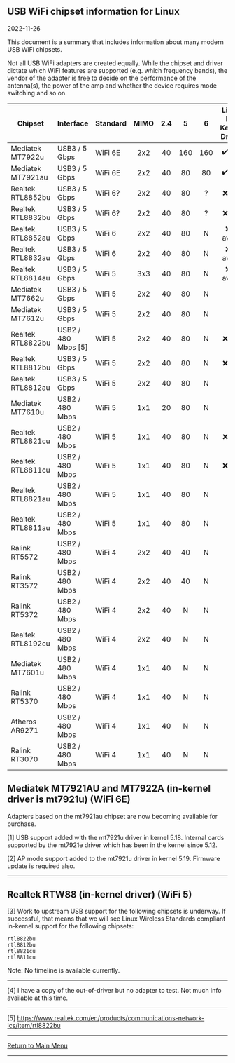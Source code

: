 ## USB WiFi chipset information for Linux

2022-11-26

This document is a summary that includes information about many modern USB WiFi chipsets.

Not all USB WiFi adapters are created equally.  While the chipset and driver
dictate which WiFi features are supported (e.g. which frequency bands), the
vendor of the adapter is free to decide on the performance of the antenna(s),
the power of the amp and whether the device requires mode switching and so on.

Chipset           | Interface           | Standard | MIMO | 2.4 | 5   | 6   | Linux<br>In-Kernel<br>Driver | AP Mode          | Monitor Mode     |
------------------|---------------------|----------|:----:|:---:|:---:|:---:|:----------------------------:|:----------------:|:----------------:|
Mediatek MT7922u  | USB3 / 5 Gbps       | WiFi 6E  | 2x2  |  40 | 160 | 160 |:heavy_check_mark: [1]        |:heavy_check_mark: [2]|:heavy_check_mark:|
Mediatek MT7921au | USB3 / 5 Gbps       | WiFi 6E  | 2x2  |  40 |  80 |  80 |:heavy_check_mark: [1]        |:heavy_check_mark: [2]|:heavy_check_mark:|
Realtek RTL8852bu | USB3 / 5 Gbps       | WiFi 6?  | 2x2  |  40 |  80 |  ?  |:x: [4]                       | ?                | ?                |
Realtek RTL8832bu | USB3 / 5 Gbps       | WiFi 6?  | 2x2  |  40 |  80 |  ?  |:x: [4]                       | ?                | ?                |
Realtek RTL8852au | USB3 / 5 Gbps       | WiFi 6   | 2x2  |  40 |  80 |  N  |:x: - avoid                   | bad driver       | bad driver       |
Realtek RTL8832au | USB3 / 5 Gbps       | WiFi 6   | 2x2  |  40 |  80 |  N  |:x: - avoid                   | bad driver       | bad driver       |
Realtek RTL8814au | USB3 / 5 Gbps       | WiFi 5   | 3x3  |  40 |  80 |  N  |:x: - avoid                   | old driver       | old driver       |
Mediatek MT7662u  | USB3 / 5 Gbps       | WiFi 5   | 2x2  |  40 |  80 |  N  |:heavy_check_mark:            |:heavy_check_mark:|:heavy_check_mark:|
Mediatek MT7612u  | USB3 / 5 Gbps       | WiFi 5   | 2x2  |  40 |  80 |  N  |:heavy_check_mark:            |:heavy_check_mark:|:heavy_check_mark:|
Realtek RTL8822bu | USB2 / 480 Mbps [5] | WiFi 5   | 2x2  |  40 |  80 |  N  |:x: [3]                       |:heavy_check_mark:|:heavy_check_mark:|
Realtek RTL8812bu | USB3 / 5 Gbps       | WiFi 5   | 2x2  |  40 |  80 |  N  |:x: [3]                       |:heavy_check_mark:|:heavy_check_mark:|
Realtek RTL8812au | USB3 / 5 Gbps       | WiFi 5   | 2x2  |  40 |  80 |  N  |:x:                           |:heavy_check_mark:|:heavy_check_mark:|
Mediatek MT7610u  | USB2 / 480 Mbps     | WiFi 5   | 1x1  |  20 |  80 |  N  |:heavy_check_mark:            |:heavy_check_mark:|:heavy_check_mark:|
Realtek RTL8821cu | USB2 / 480 Mbps     | WiFi 5   | 1x1  |  40 |  80 |  N  |:x: [3]                       |:heavy_check_mark:|:heavy_check_mark:|
Realtek RTL8811cu | USB2 / 480 Mbps     | WiFi 5   | 1x1  |  40 |  80 |  N  |:x: [3]                       |:heavy_check_mark:|:heavy_check_mark:|
Realtek RTL8821au | USB2 / 480 Mbps     | WiFi 5   | 1x1  |  40 |  80 |  N  |:x:                           |:heavy_check_mark:|:heavy_check_mark:|
Realtek RTL8811au | USB2 / 480 Mbps     | WiFi 5   | 1x1  |  40 |  80 |  N  |:x:                           |:heavy_check_mark:|:heavy_check_mark:|
Ralink RT5572     | USB2 / 480 Mbps     | WiFi 4   | 2x2  |  40 |  40 |  N  |:heavy_check_mark:            |:heavy_check_mark:|:heavy_check_mark:|
Ralink RT3572     | USB2 / 480 Mbps     | WiFi 4   | 2x2  |  40 |  40 |  N  |:heavy_check_mark:            |:heavy_check_mark:|:heavy_check_mark:|
Ralink RT5372     | USB2 / 480 Mbps     | WiFi 4   | 2x2  |  40 |  N  |  N  |:heavy_check_mark:            |:heavy_check_mark:|:heavy_check_mark:|
Realtek RTL8192cu | USB2 / 480 Mbps     | WiFi 4   | 2x2  |  40 |  N  |  N  |:heavy_check_mark:            |:heavy_check_mark:|:heavy_check_mark:|
Mediatek MT7601u  | USB2 / 480 Mbps     | WiFi 4   | 1x1  |  40 |  N  |  N  |:heavy_check_mark:            |:x:               | limited          |
Ralink RT5370     | USB2 / 480 Mbps     | WiFi 4   | 1x1  |  40 |  N  |  N  |:heavy_check_mark:            |:heavy_check_mark:|:heavy_check_mark:|
Atheros AR9271    | USB2 / 480 Mbps     | WiFi 4   | 1x1  |  40 |  N  |  N  |:heavy_check_mark:            |:heavy_check_mark:|:heavy_check_mark:|
Ralink RT3070     | USB2 / 480 Mbps     | WiFi 4   | 1x1  |  40 |  N  |  N  |:heavy_check_mark:            |:heavy_check_mark:|:heavy_check_mark:|

## Mediatek MT7921AU and MT7922A (in-kernel driver is mt7921u) (WiFi 6E)

Adapters based on the mt7921au chipset are now becoming available for purchase.

[1] USB support added with the mt7921u driver in kernel 5.18. Internal cards supported by the mt7921e driver which has been in the kernel since 5.12.

[2] AP mode support added to the mt7921u driver in kernel 5.19. Firmware update is required also.

-----

## Realtek RTW88 (in-kernel driver) (WiFi 5)

[3] Work to upstream USB support for the following chipsets is underway. If successful, that means
that we will see Linux Wireless Standards compliant in-kernel support for the following chipsets:

```
rtl8822bu
rtl8812bu
rtl8821cu
rtl8811cu
```

Note: No timeline is available currently.

-----

[4] I have a copy of the out-of-driver but no adapter to test. Not much info available at this time.

-----

[5] https://www.realtek.com/en/products/communications-network-ics/item/rtl8822bu

-----

[Return to Main Menu](https://github.com/morrownr/USB-WiFi)

-----


